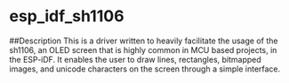 # esp_idf_sh1106

##Description
This is a driver written to heavily facilitate the usage of the sh1106, an OLED screen that is highly common in MCU based projects, in the ESP-iDF.
It enables the user to draw lines, rectangles, bitmapped images, and unicode characters on the screen through a simple interface.


